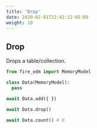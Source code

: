 ```yaml
---
title: 'Drop'
date: 2020-02-01T22:42:12-05:00
weight: 10
---
```


## Drop

Drops a table/collection.

```python
from fire_odm import MemoryModel

class Data(MemoryModel):
  pass

await Data.add({ })

await Data.drop()

await Data.count() # 0
```
